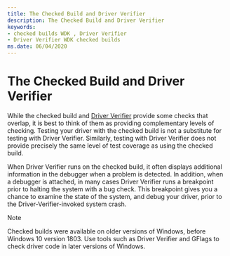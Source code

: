 ```yaml
---
title: The Checked Build and Driver Verifier
description: The Checked Build and Driver Verifier
keywords:
- checked builds WDK , Driver Verifier
- Driver Verifier WDK checked builds
ms.date: 06/04/2020
---
```


# The Checked Build and Driver Verifier

While the checked build and [Driver Verifier](driver-verifier.md) provide some checks that overlap, it is best to think of them as providing complementary levels of checking. Testing your driver with the checked build is not a substitute for testing with Driver Verifier. Similarly, testing with Driver Verifier does not provide precisely the same level of test coverage as using the checked build.

When Driver Verifier runs on the checked build, it often displays additional information in the debugger when a problem is detected. In addition, when a debugger is attached, in many cases Driver Verifier runs a breakpoint prior to halting the system with a bug check. This breakpoint gives you a chance to examine the state of the system, and debug your driver, prior to the Driver-Verifier-invoked system crash.

> [!NOTE]
> Checked builds were available on older versions of Windows, before Windows 10 version 1803.
> Use tools such as Driver Verifier and GFlags to check driver code in later versions of Windows.
